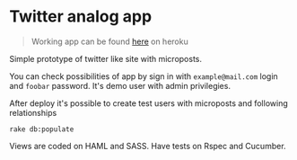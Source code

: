 Twitter analog app
==================
> Working app can be found [here](https://twitter-analog-app.herokuapp.com/) on heroku

Simple prototype of twitter like site with microposts.

You can check possibilities of app by sign in with `example@mail.com` login and `foobar` password. It's demo user with admin privilegies.

After deploy it's possible to create test users with microposts and following relationships
    
    rake db:populate

Views are coded on HAML and SASS. Have tests on Rspec and Cucumber. 